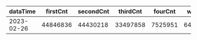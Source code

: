 |dataTime|firstCnt|secondCnt|thirdCnt|fourCnt|winCnt|vrate|wrate|
|-|-|-|-|-|-|-|-|
|2023-02-26|44846836|44430218|33497858|7525951|6439615|86.8%|13.7%|